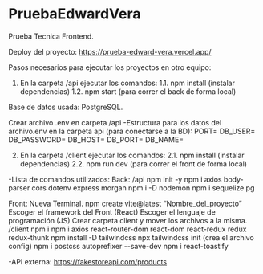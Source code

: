 # PruebaEdwardVera
Prueba Tecnica Frontend.

Deploy del proyecto: https://prueba-edward-vera.vercel.app/

Pasos necesarios para ejecutar los proyectos en otro equipo:
1. En la carpeta /api ejecutar los comandos:
   1.1. npm install (instalar dependencias)
   1.2. npm start (para correr el back de forma local)

Base de datos usada: PostgreSQL.

Crear archivo .env en carpeta /api
-Estructura para los datos del archivo.env en la carpeta api (para conectarse a la BD):
PORT=
DB_USER=
DB_PASSWORD=
DB_HOST=
DB_PORT=
DB_NAME=

2. En la carpeta /client ejecutar los comandos:
   2.1. npm install (instalar dependencias)
   2.2. npm run dev (para correr el front de forma local)

-Lista de comandos utilizados:
Back:
/api
npm init -y
npm i axios body-parser cors dotenv express morgan
npm i -D nodemon
npm i sequelize pg

Front:
Nueva Terminal.
npm create vite@latest “Nombre_del_proyecto”
    Escoger el framework del Front (React)
    Escoger el lenguaje de programación (JS)
    Crear carpeta client y mover los archivos a la misma.
/client
npm i
npm i axios react-router-dom react-dom react-redux redux redux-thunk
npm install -D tailwindcss
npx tailwindcss init   (crea el archivo config)
npm i postcss autoprefixer --save-dev
npm i react-toastify

-API externa: https://fakestoreapi.com/products





